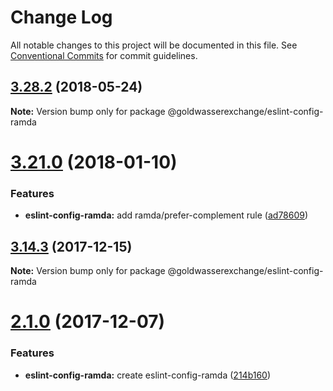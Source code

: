 # Change Log

All notable changes to this project will be documented in this file.
See [Conventional Commits](https://conventionalcommits.org) for commit guidelines.

<a name="3.28.2"></a>
## [3.28.2](https://github.com/goldwasserexchange/javascript/tree/master/packages/eslint-config-ramda/compare/v3.28.1...v3.28.2) (2018-05-24)




**Note:** Version bump only for package @goldwasserexchange/eslint-config-ramda

<a name="3.21.0"></a>
# [3.21.0](https://github.com/goldwasserexchange/javascript/tree/master/packages/eslint-config-ramda/compare/v3.20.0...v3.21.0) (2018-01-10)


### Features

* **eslint-config-ramda:** add ramda/prefer-complement rule ([ad78609](https://github.com/goldwasserexchange/javascript/tree/master/packages/eslint-config-ramda/commit/ad78609))




<a name="3.14.3"></a>
## [3.14.3](https://github.com/goldwasserexchange/javascript/tree/master/packages/eslint-config-ramda/compare/v3.14.2...v3.14.3) (2017-12-15)




**Note:** Version bump only for package @goldwasserexchange/eslint-config-ramda

<a name="2.1.0"></a>
# [2.1.0](https://github.com/goldwasserexchange/javascript/compare/v2.0.4...v2.1.0) (2017-12-07)


### Features

* **eslint-config-ramda:** create eslint-config-ramda ([214b160](https://github.com/goldwasserexchange/javascript/commit/214b160))
